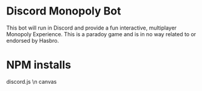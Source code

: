 Discord Monopoly Bot
====================
This bot will run in Discord and provide a fun
interactive, multiplayer Monopoly Experience.
This is a paradoy game and is in no way related 
to or endorsed by Hasbro.

NPM installs
===================
discord.js \n
canvas
